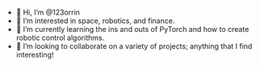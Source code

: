 - 👋 Hi, I’m @123orrin
- 👀 I’m interested in space, robotics, and finance.
- 🌱 I’m currently learning the ins and outs of PyTorch and how to create robotic control algorithms. 
- 💞️ I’m looking to collaborate on a variety of projects; anything that I find interesting!
<!---- 📫 How to reach me: --->

<!---
123orrin/123orrin is a ✨ special ✨ repository because its `README.md` (this file) appears on your GitHub profile.
You can click the Preview link to take a look at your changes.
--->
